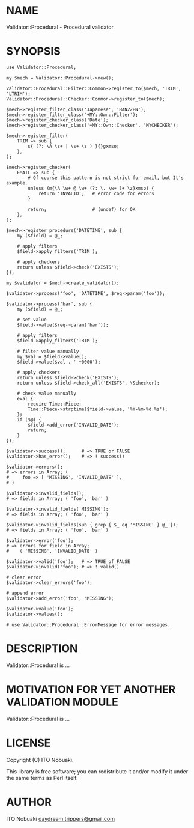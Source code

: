 # NAME

Validator::Procedural - Procedural validator

# SYNOPSIS

    use Validator::Procedural;

    my $mech = Validator::Procedural->new();

    Validator::Procedural::Filter::Common->register_to($mech, 'TRIM', 'LTRIM');
    Validator::Procedural::Checker::Common->register_to($mech);

    $mech->register_filter_class('Japanese', 'HAN2ZEN');
    $mech->register_filter_class('+MY::Own::Filter');
    $mech->register_checker_class('Date');
    $mech->register_checker_class('+MY::Own::Checker', 'MYCHECKER');

    $mech->register_filter(
        TRIM => sub {
            s{ (?: \A \s+ | \s+ \z ) }{}gxmso;
        },
    );

    $mech->register_checker(
        EMAIL => sub {
            # Of course this pattern is not strict for email, but It's example.
            unless (m{\A \w+ @ \w+ (?: \. \w+ )+ \z}xmso) {
                return 'INVALID';   # error code for errors
            }

            return;                 # (undef) for OK
        },
    );

    $mech->register_procedure('DATETIME', sub {
        my ($field) = @_;

        # apply filters
        $field->apply_filters('TRIM');

        # apply checkers
        return unless $field->check('EXISTS');
    });

    my $validator = $mech->create_validator();

    $validator->process('foo', 'DATETIME', $req->param('foo'));

    $validator->process('bar', sub {
        my ($field) = @_;

        # set value
        $field->value($req->param('bar'));

        # apply filters
        $field->apply_filters('TRIM');

        # filter value manually
        my $val = $field->value();
        $field->value($val . ' +0000');

        # apply checkers
        return unless $field->check('EXISTS');
        return unless $field->check_all('EXISTS', \&checker);

        # check value manually
        eval {
            require Time::Piece;
            Time::Piece->strptime($field->value, '%Y-%m-%d %z');
        };
        if ($@) {
            $field->add_error('INVALID_DATE');
            return;
        }
    });

    $validator->success();      # => TRUE or FALSE
    $validator->has_error();    # => ! success()

    $validator->errors();
    # => errors in Array; (
    #     foo => [ 'MISSING', 'INVALID_DATE' ],
    # )

    $validator->invalid_fields();
    # => fields in Array; ( 'foo', 'bar' )

    $validator->invalid_fields('MISSING');
    # => fields in Array; ( 'foo', 'bar' )

    $validator->invalid_fields(sub { grep { $_ eq 'MISSING' } @_ });
    # => fields in Array; ( 'foo', 'bar' )

    $validator->error('foo');
    # => errors for field in Array;
    #    ( 'MISSING', 'INVALID_DATE' )

    $validator->valid('foo');   # => TRUE of FALSE
    $validator->invalid('foo'); # => ! valid()

    # clear error
    $validator->clear_errors('foo');

    # append error
    $validator->add_error('foo', 'MISSING');

    $validator->value('foo');
    $validator->values();

    # use Validator::Procedural::ErrorMessage for error messages.

# DESCRIPTION

Validator::Procedural is ...

# MOTIVATION FOR YET ANOTHER VALIDATION MODULE

Validator::Procedural is ...

# LICENSE

Copyright (C) ITO Nobuaki.

This library is free software; you can redistribute it and/or modify
it under the same terms as Perl itself.

# AUTHOR

ITO Nobuaki <daydream.trippers@gmail.com>

